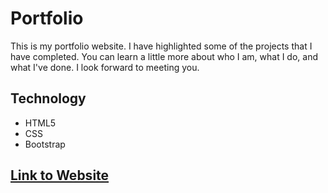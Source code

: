 # Portfolio

This is my portfolio website. I have highlighted some of the projects that I have completed. You can learn a little more about who I am, what I do, and what I've done. I look forward to meeting you.

## Technology

- HTML5
- CSS
- Bootstrap

## [Link to Website](https://mikemorter.github.io/portfolio/)
